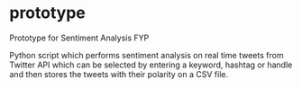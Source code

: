 # prototype
Prototype for Sentiment Analysis FYP

Python script which performs sentiment analysis on real time tweets from Twitter API which can be selected by entering
a keyword, hashtag or handle and then stores the tweets with their polarity on a CSV file.

